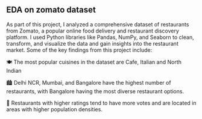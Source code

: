 ## EDA on zomato dataset

As part of this project, I analyzed a comprehensive dataset of restaurants from Zomato, a popular online food delivery and restaurant discovery platform. I used Python libraries like Pandas, NumPy, and Seaborn to clean, transform, and visualize the data and gain insights into the restaurant market.
Some of the key findings from this project include:



🍽️ The most popular cuisines in the dataset are  Cafe, Italian and North Indian



🏙️ Delhi NCR, Mumbai, and Bangalore have the highest number of restaurants, with Bangalore having the most diverse restaurant options.



🌟 Restaurants with higher ratings tend to have more votes and are located in areas with higher population densities.
